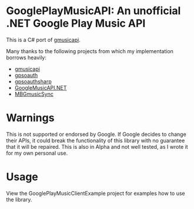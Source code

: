  # GooglePlayMusicAPI: An unofficial .NET Google Play Music API		
  		  
This is a C# port of [gmusicapi](https://github.com/simon-weber/gmusicapi).
  		  
Many thanks to the following projects from which my implementation borrows heavily:		
- [gmusicapi](https://github.com/simon-weber/gmusicapi)		
- [gpsoauth](https://github.com/simon-weber/gpsoauth)		
- [gpsoauthsharp](https://github.com/vemacs/GPSOAuthSharp)		
- [GoogleMusicAPI.NET](https://github.com/taylorfinnell/GoogleMusicAPI.NET)		
- [MBGmusicSync](https://github.com/leoedin/MBGmusicSync)		
 		
# Warnings		

This is not supported or endorsed by Google.  If Google decides to change their APIs, it could break the functionality of this library with no guarantee that it will be repaired. This is also in Alpha and not well tested, as I wrote it for my own personal use.		


# Usage		
View the GooglePlayMusicClientExample project for examples how to use the library.		

